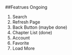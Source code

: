 ##Featrues Ongoing

1. Search 
2. Refresh Page 
3. Back Button (maybe done)
4. Chapter List (done)
5. Account
6. Favorite
7. Load More
